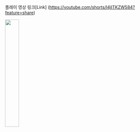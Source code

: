 플레이 영상 링크[Link] (https://youtube.com/shorts/I4jITKZW584?feature=share)

<img width="30%" src="https://user-images.githubusercontent.com/42234609/216558298-a400dcd7-2ddb-4b90-97d6-d25ec0047144.gif"/>
